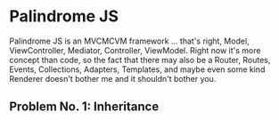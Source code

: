 # Palindrome JS

Palindrome JS is an MVCMCVM framework … that's right, Model, ViewController, Mediator, Controller, ViewModel. Right now it's more concept than code, so the fact that there may also be a Router, Routes, Events, Collections, Adapters, Templates, and maybe even some kind Renderer doesn't bother me and it shouldn't bother you.

## Problem No. 1: Inheritance